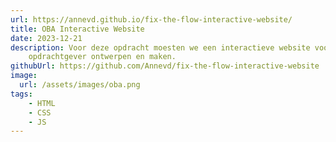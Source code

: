 ```yaml
---
url: https://annevd.github.io/fix-the-flow-interactive-website/
title: OBA Interactive Website
date: 2023-12-21
description: Voor deze opdracht moesten we een interactieve website voor een
    opdrachtgever ontwerpen en maken.
githubUrl: https://github.com/Annevd/fix-the-flow-interactive-website
image:
  url: /assets/images/oba.png
tags:
    - HTML
    - CSS
    - JS
---
```

